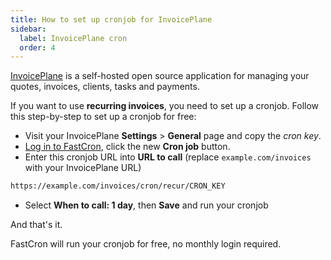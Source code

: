 ```yaml
---
title: How to set up cronjob for InvoicePlane
sidebar:
  label: InvoicePlane cron
  order: 4
---
```


<a href="https://invoiceplane.com/?ref=fastcron.com" rel="nofollow" target="_blank">InvoicePlane</a> is a self-hosted open source application
for managing your quotes, invoices, clients, tasks and payments.

If you want to use **recurring invoices**, you need to set up a cronjob.
Follow this step-by-step to set up a cronjob for free:

- Visit your InvoicePlane **Settings** > **General** page and copy the *cron key*.
- [Log in to FastCron](https://app.fastcron.com/login), click the new **Cron job** button.
- Enter this cronjob URL into **URL to call** (replace `example.com/invoices` with your InvoicePlane URL)
```sh "CRON_KEY"
https://example.com/invoices/cron/recur/CRON_KEY
```
- Select **When to call: 1 day**, then **Save** and run your cronjob

And that's it.

FastCron will run your cronjob for free, no monthly login required.
